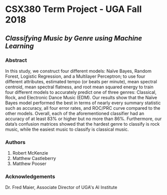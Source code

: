 # CSX380 Term Project - UGA Fall 2018

## *Classifying Music by Genre using Machine Learning*

### Abstract

In this study, we construct four different models: Naïve Bayes, Random Forest, Logistic
Regression, and a Multilayer Perceptron; to use four different attributes, estimated tempo (or beats per minute), mean spectral centroid, mean spectral flatness, and root mean squared energy to train four different models to accurately predict one of three genres: Classical, Rock, and Electronic Dance Music (EDM). Our results show that the Naïve Bayes model performed the best in terms of nearly every summary statistic such as accuracy, all four error rates, and ROC/PRC curve compared to the other models. Overall, each of the aforementioned classifier had an accuracy of at least 83% or higher but no more than 86%. Furthermore, our data’s confusion matrices showed that the hardest genre to classify is rock music, while the easiest music to classify is classical music.

### Authors

1. Robert McKenzie
2. Matthew Castleberry
3. Matthew Pooser

### Acknowledgements

Dr. Fred Maier, Associate Director of UGA's AI Institute
